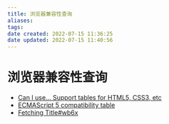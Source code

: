 ```yaml
---
title: 浏览器兼容性查询
aliases: 
tags: 
date created: 2022-07-15 11:36:25
date updated: 2022-07-15 11:40:56
---
```


# 浏览器兼容性查询

- [Can I use... Support tables for HTML5, CSS3, etc](https://caniuse.com/)
- [ECMAScript 5 compatibility table](https://kangax.github.io/compat-table/es5/)
- [Fetching Title#wb6x](http://mobilehtml5.org/)
